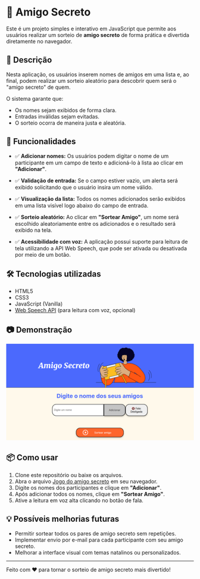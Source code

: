 # 🎁 Amigo Secreto

Este é um projeto simples e interativo em JavaScript que permite aos usuários realizar um sorteio de **amigo secreto** de forma prática e divertida diretamente no navegador.

## 🧩 Descrição

Nesta aplicação, os usuários inserem nomes de amigos em uma lista e, ao final, podem realizar um sorteio aleatório para descobrir quem será o "amigo secreto" de quem.

O sistema garante que:
- Os nomes sejam exibidos de forma clara.
- Entradas inválidas sejam evitadas.
- O sorteio ocorra de maneira justa e aleatória.

## 🚀 Funcionalidades

- ✅ **Adicionar nomes:** Os usuários podem digitar o nome de um participante em um campo de texto e adicioná-lo à lista ao clicar em **"Adicionar"**.

- ✅ **Validação de entrada:** Se o campo estiver vazio, um alerta será exibido solicitando que o usuário insira um nome válido.

- ✅ **Visualização da lista:** Todos os nomes adicionados serão exibidos em uma lista visível logo abaixo do campo de entrada.

- ✅ **Sorteio aleatório:** Ao clicar em **"Sortear Amigo"**, um nome será escolhido aleatoriamente entre os adicionados e o resultado será exibido na tela.

- ✅ **Acessibilidade com voz:** A aplicação possui suporte para leitura de tela utilizando a API Web Speech, que pode ser ativada ou desativada por meio de um botão.

## 🛠️ Tecnologias utilizadas

- HTML5
- CSS3
- JavaScript (Vanilla)
- [Web Speech API](https://developer.mozilla.org/en-US/docs/Web/API/Web_Speech_API) (para leitura com voz, opcional)

## 📷 Demonstração

![alt text](image.png)

## 📦 Como usar

1. Clone este repositório ou baixe os arquivos.
2. Abra o arquivo [Jogo do amigo secreto](https://sorteioamigosecreto-14bxiwyhf.vercel.app/) em seu navegador.
3. Digite os nomes dos participantes e clique em **"Adicionar"**.
4. Após adicionar todos os nomes, clique em **"Sortear Amigo"**.
5. Ative a leitura em voz alta clicando no botão de fala.

## 💡 Possíveis melhorias futuras

- Permitir sortear todos os pares de amigo secreto sem repetições.
- Implementar envio por e-mail para cada participante com seu amigo secreto.
- Melhorar a interface visual com temas natalinos ou personalizados.

---

Feito com ❤️ para tornar o sorteio de amigo secreto mais divertido!
